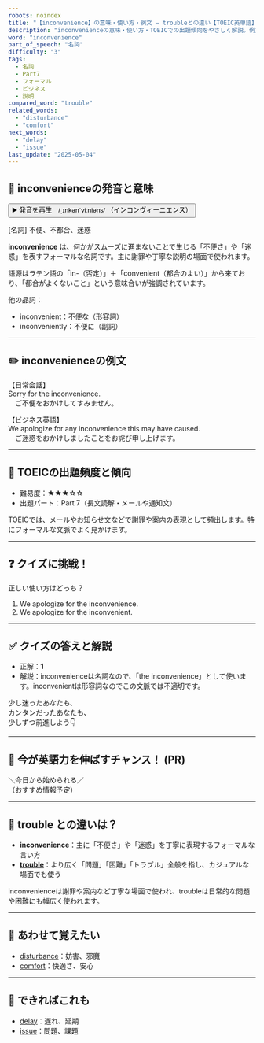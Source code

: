 ```yaml
---
robots: noindex
title: "【inconvenience】の意味・使い方・例文 ― troubleとの違い【TOEIC英単語】"
description: "inconvenienceの意味・使い方・TOEICでの出題傾向をやさしく解説。例文・クイズ付きでtroubleとの違いもわかりやすく学べます。"
word: "inconvenience"
part_of_speech: "名詞"
difficulty: "3"
tags:
  - 名詞
  - Part7
  - フォーマル
  - ビジネス
  - 説明
compared_word: "trouble"
related_words:
  - "disturbance"
  - "comfort"
next_words:
  - "delay"
  - "issue"
last_update: "2025-05-04"
---
```


## 🔰 inconvenienceの発音と意味

<button class="play-audio" onclick="playTTS('inconvenience')">
  <span class="play-audio-main">
    ▶️ 発音を再生　/ˌɪnkənˈviːniəns/
  </span>
  <span class="play-audio-sub">
    （インコンヴィーニエンス）
  </span>
</button>

[名詞] 不便、不都合、迷惑

**inconvenience** は、何かがスムーズに進まないことで生じる「不便さ」や「迷惑」を表すフォーマルな名詞です。主に謝罪や丁寧な説明の場面で使われます。

語源はラテン語の「in-（否定）」＋「convenient（都合のよい）」から来ており、「都合がよくないこと」という意味合いが強調されています。

他の品詞：  
- inconvenient：不便な（形容詞）
- inconveniently：不便に（副詞）

---

## ✏️ inconvenienceの例文

【日常会話】  
Sorry for the inconvenience.  
　ご不便をおかけしてすみません。

【ビジネス英語】  
We apologize for any inconvenience this may have caused.  
　ご迷惑をおかけしましたことをお詫び申し上げます。

---

## 🎯 TOEICの出題頻度と傾向

- 難易度：★★★☆☆
- 出題パート：Part 7（長文読解・メールや通知文）

TOEICでは、メールやお知らせ文などで謝罪や案内の表現として頻出します。特にフォーマルな文脈でよく見かけます。

---

## ❓ クイズに挑戦！

正しい使い方はどっち？

1. We apologize for the inconvenience.  
2. We apologize for the inconvenient.

---

## ✅ クイズの答えと解説

- 正解：**1**
- 解説：inconvenienceは名詞なので、「the inconvenience」として使います。inconvenientは形容詞なのでこの文脈では不適切です。

少し迷ったあなたも、  
カンタンだったあなたも、  
少しずつ前進しよう👇️

---

## 🚀 今が英語力を伸ばすチャンス！ (PR)

<div class="info-center">
＼今日から始められる／<br>  
（おすすめ情報予定）
</div>

---

## 🤔  trouble との違いは？

- **inconvenience**：主に「不便さ」や「迷惑」を丁寧に表現するフォーマルな言い方
- **[trouble](/trouble)**：より広く「問題」「困難」「トラブル」全般を指し、カジュアルな場面でも使う

inconvenienceは謝罪や案内など丁寧な場面で使われ、troubleは日常的な問題や困難にも幅広く使われます。

---

## 🧩 あわせて覚えたい

- [disturbance](/disturbance)：妨害、邪魔
- [comfort](/comfort)：快適さ、安心

---

## 📖 できればこれも

- [delay](/delay)：遅れ、延期
- [issue](/issue)：問題、課題

<!-- cvid: aid05_bid10 -->
